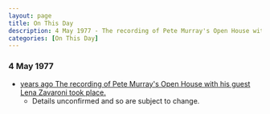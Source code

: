 ```yaml
---
layout: page
title: On This Day
description: 4 May 1977 - The recording of Pete Murray's Open House with his guest Lena Zavaroni took place.
categories: [On This Day]
---
```


### 4 May 1977
* [<span id="age"></span> years ago The recording of Pete Murray's Open House with his guest Lena Zavaroni took place.](/bbc%20radio%202/1977/05/04/Open-House.html)
   * Details unconfirmed and so are subject to change.

<!-- Script for calculating number of years ago -->
<script>
var dob = '19770504';
var year = Number(dob.substr(0, 4));
var month = Number(dob.substr(4, 2)) - 1;
var day = Number(dob.substr(6, 2));
var today = new Date();
var age = today.getFullYear() - year;
if (today.getMonth() < month || (today.getMonth() == month && today.getDate() < day)) {
  age--;
}
document.getElementById("age").innerHTML=age;
</script>


